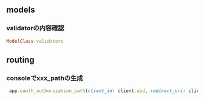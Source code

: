 
## models
### validatorの内容確認

```ruby
ModelClass.validators
```

## routing
### consoleでxxx_pathの生成

```ruby
 app.oauth_authorization_path(client_id: client.uid, redirect_uri: client.redirect_uri, response_type: 'code', scope: client.scopes)
```
